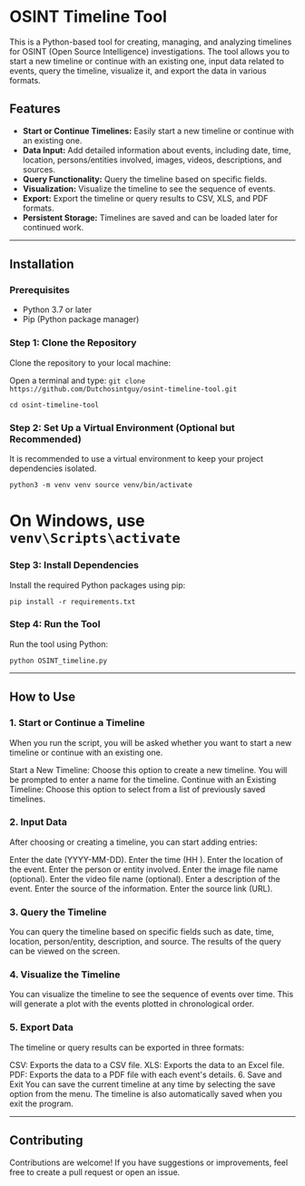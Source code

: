 # OSINT Timeline Tool

This is a Python-based tool for creating, managing, and analyzing timelines for OSINT (Open Source Intelligence) investigations. The tool allows you to start a new timeline or continue with an existing one, input data related to events, query the timeline, visualize it, and export the data in various formats.

## Features

- **Start or Continue Timelines:** Easily start a new timeline or continue with an existing one.
- **Data Input:** Add detailed information about events, including date, time, location, persons/entities involved, images, videos, descriptions, and sources.
- **Query Functionality:** Query the timeline based on specific fields.
- **Visualization:** Visualize the timeline to see the sequence of events.
- **Export:** Export the timeline or query results to CSV, XLS, and PDF formats.
- **Persistent Storage:** Timelines are saved and can be loaded later for continued work.


***

## Installation

### Prerequisites

- Python 3.7 or later
- Pip (Python package manager)

### Step 1: Clone the Repository

Clone the repository to your local machine:

Open a terminal and type:
`git clone https://github.com/Dutchosintguy/osint-timeline-tool.git`


`cd osint-timeline-tool`


### Step 2: Set Up a Virtual Environment (Optional but Recommended)

It is recommended to use a virtual environment to keep your project dependencies isolated.

`python3 -m venv venv
source venv/bin/activate`  

# On Windows, use `venv\Scripts\activate`

### Step 3: Install Dependencies
Install the required Python packages using pip:

`pip install -r requirements.txt`

### Step 4: Run the Tool
Run the tool using Python:

`python OSINT_timeline.py`



***

## How to Use

### 1. Start or Continue a Timeline
When you run the script, you will be asked whether you want to start a new timeline or continue with an existing one.

Start a New Timeline: Choose this option to create a new timeline. You will be prompted to enter a name for the timeline.
Continue with an Existing Timeline: Choose this option to select from a list of previously saved timelines.

### 2. Input Data
After choosing or creating a timeline, you can start adding entries:

Enter the date (YYYY-MM-DD).
Enter the time (HH
).
Enter the location of the event.
Enter the person or entity involved.
Enter the image file name (optional).
Enter the video file name (optional).
Enter a description of the event.
Enter the source of the information.
Enter the source link (URL).

### 3. Query the Timeline
You can query the timeline based on specific fields such as date, time, location, person/entity, description, and source. The results of the query can be viewed on the screen.

### 4. Visualize the Timeline
You can visualize the timeline to see the sequence of events over time. This will generate a plot with the events plotted in chronological order.

### 5. Export Data
The timeline or query results can be exported in three formats:

CSV: Exports the data to a CSV file.
XLS: Exports the data to an Excel file.
PDF: Exports the data to a PDF file with each event's details.
6. Save and Exit
You can save the current timeline at any time by selecting the save option from the menu. The timeline is also automatically saved when you exit the program.


***

## Contributing
Contributions are welcome! If you have suggestions or improvements, feel free to create a pull request or open an issue.

